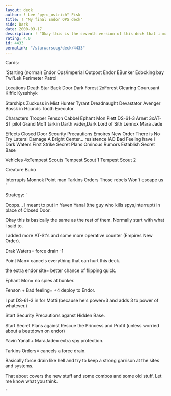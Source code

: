 ```yaml
---
layout: deck
author: ! Lee "pyro_ostrich" Fisk
title: ! "My final Endor OPS deck"
side: Dark
date: 2000-03-17
description: ! "Okay this is the seventh version of this deck that i made.  it looks like the best so far."
rating: 4.0
id: 4433
permalink: "/starwarsccg/deck/4433"
---
```

Cards: 

'Starting (normal)
Endor Ops/imperial Outpost
Endor
EBunker
Edocking bay
Twi'Lek
Perimeter Patrol

Locations
Death Star
Back Door
Dark Forest
2xForest Clearing
Courusant
Kiffix
Kysshhyk

Starships
Zuckuss in Mist Hunter
Tyrant
Dreadnaught
Devastator
Avenger
Bossk in Hounds Tooth
Executor

Characters
Trooper Fenson
Cabbel
Ephant Mon
Piett
DS-61-3
Arnet
3xAT-ST pilot
Grand Moff tarkin
Darth vader,Dark Lord of Sith
Lennox
Mara Jade

Effects
Closed Door
Security Precautions
Emoires New Order
There is No Try
Lateral Damage
A Bright Center...
resistence
IAO
Bad Feeling have i
Dark Waters
First Strike
Secret Plans
Ominous Rumors
Establish Secret Base

Vehicles
4xTempest Scouts
Tempest Scout 1
Tempest Scout 2

Creature
Bubo

Interrupts
Monnok
Point man
Tarkins Orders
Those rebels Won't escape us '

Strategy: '

Oopps...  I meant to put in Yaven Yanal (the guy who kills spys,interrupt) in place of Closed  Door.




Okay this is basically the same as the rest of them.  Normally start with what i said to.

I added more AT-St's and some more operative counter (Empires New Order).

Drak Waters= force drain -1

Point Man= cancels everything that can hurt this deck.

the extra endor site= better chance of flipping quick.

Ephant Mon= no spies at bunker.

Fenson + Bad feeling= +4 deploy to Endor.

I put DS-61-3 in for Motti (because he's power=3 and adds 3 to power of whatever.)

Start Security Precautions aganst Hidden Base.

Start Secret Plans against Rescue the Princess and Profit (unless worried about a beatdown on endor)

Yavin Yanal + MaraJade= extra spy protection.

Tarkins Orders= cancels a force drain.

Basically force drain like hell and try to keep a strong garrison at the sites and systems.

That about covers the new stuff and some combos and some old stuff.  Let me know what you think.


'
